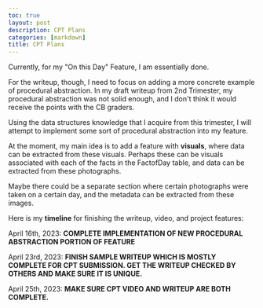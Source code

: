 ```yaml
---
toc: true
layout: post
description: CPT Plans
categories: [markdown]
title: CPT Plans
---
```



Currently, for my "On this Day" Feature, I am essentially done.

For the writeup, though, I need to focus on adding a more concrete example of procedural abstraction. In my draft writeup from 2nd Trimester, my procedural abstraction was not solid enough, and I don't think it would receive the points with the CB graders.

Using the data structures knowledge that I acquire from this trimester, I will attempt to implement some sort of procedural abstraction into my feature.

At the moment, my main idea is to add a feature with **visuals**, where data can be extracted from these visuals. Perhaps these can be visuals associated with each of the facts in the FactofDay table, and data can be extracted from these photographs.

Maybe there could be a separate section where certain photographs were taken on a certain day, and the metadata can be extracted from these images.


Here is my **timeline** for finishing the writeup, video, and project features:

April 16th, 2023: **COMPLETE IMPLEMENTATION OF NEW PROCEDURAL ABSTRACTION PORTION OF FEATURE**

April 23rd, 2023: **FINISH SAMPLE WRITEUP WHICH IS MOSTLY COMPLETE FOR CPT SUBMISSION. GET THE WRITEUP CHECKED BY OTHERS AND MAKE SURE IT IS UNIQUE.**

April 25th, 2023: **MAKE SURE CPT VIDEO AND WRITEUP ARE BOTH COMPLETE.**